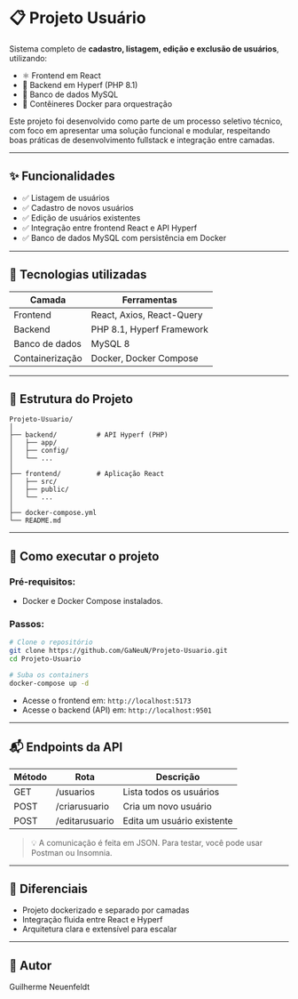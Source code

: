 # 📋 Projeto Usuário

Sistema completo de **cadastro, listagem, edição e exclusão de usuários**, utilizando:
- ⚛️ Frontend em React
- 🐘 Backend em Hyperf (PHP 8.1)
- 🐬 Banco de dados MySQL
- 🐳 Contêineres Docker para orquestração

Este projeto foi desenvolvido como parte de um processo seletivo técnico, com foco em apresentar uma solução funcional e modular, respeitando boas práticas de desenvolvimento fullstack e integração entre camadas.

---

## ✨ Funcionalidades

- ✅ Listagem de usuários
- ✅ Cadastro de novos usuários
- ✅ Edição de usuários existentes
- ✅ Integração entre frontend React e API Hyperf
- ✅ Banco de dados MySQL com persistência em Docker

---

## 🧠 Tecnologias utilizadas

| Camada | Ferramentas |
|--------|-------------|
| Frontend | React, Axios, React-Query |
| Backend | PHP 8.1, Hyperf Framework |
| Banco de dados | MySQL 8 |
| Containerização | Docker, Docker Compose |

---

## 📂 Estrutura do Projeto

```
Projeto-Usuario/
│
├── backend/          # API Hyperf (PHP)
│   ├── app/
│   ├── config/
│   └── ...
│
├── frontend/         # Aplicação React
│   ├── src/
│   ├── public/
│   └── ...
│
├── docker-compose.yml
└── README.md
```

---

## 🚀 Como executar o projeto

### Pré-requisitos:
- Docker e Docker Compose instalados.

### Passos:

```bash
# Clone o repositório
git clone https://github.com/GaNeuN/Projeto-Usuario.git
cd Projeto-Usuario

# Suba os containers
docker-compose up -d
```

- Acesse o frontend em: `http://localhost:5173`
- Acesse o backend (API) em: `http://localhost:9501`

---

## 📬 Endpoints da API

| Método | Rota               | Descrição                 |
|--------|--------------------|---------------------------|
| GET    | /usuarios          | Lista todos os usuários   |
| POST   | /criarusuario      | Cria um novo usuário      |
| POST   | /editarusuario     | Edita um usuário existente|

> 💡 A comunicação é feita em JSON. Para testar, você pode usar Postman ou Insomnia.

---

## 🧠 Diferenciais

- Projeto dockerizado e separado por camadas
- Integração fluida entre React e Hyperf
- Arquitetura clara e extensível para escalar

---

## 👤 Autor

Guilherme Neuenfeldt  
